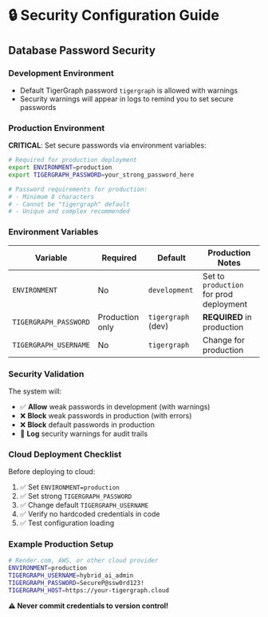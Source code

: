 # 🔒 Security Configuration Guide

## Database Password Security

### Development Environment
- Default TigerGraph password `tigergraph` is allowed with warnings
- Security warnings will appear in logs to remind you to set secure passwords

### Production Environment
**CRITICAL**: Set secure passwords via environment variables:

```bash
# Required for production deployment
export ENVIRONMENT=production
export TIGERGRAPH_PASSWORD=your_strong_password_here

# Password requirements for production:
# - Minimum 8 characters
# - Cannot be "tigergraph" default
# - Unique and complex recommended
```

### Environment Variables

| Variable | Required | Default | Production Notes |
|----------|----------|---------|------------------|
| `ENVIRONMENT` | No | `development` | Set to `production` for prod deployment |
| `TIGERGRAPH_PASSWORD` | Production only | `tigergraph` (dev) | **REQUIRED** in production |
| `TIGERGRAPH_USERNAME` | No | `tigergraph` | Change for production |

### Security Validation

The system will:
- ✅ **Allow** weak passwords in development (with warnings)
- ❌ **Block** weak passwords in production (with errors)
- ❌ **Block** default passwords in production
- 📝 **Log** security warnings for audit trails

### Cloud Deployment Checklist

Before deploying to cloud:

1. ✅ Set `ENVIRONMENT=production`
2. ✅ Set strong `TIGERGRAPH_PASSWORD` 
3. ✅ Change default `TIGERGRAPH_USERNAME`
4. ✅ Verify no hardcoded credentials in code
5. ✅ Test configuration loading

### Example Production Setup

```bash
# Render.com, AWS, or other cloud provider
ENVIRONMENT=production
TIGERGRAPH_USERNAME=hybrid_ai_admin
TIGERGRAPH_PASSWORD=SecureP@ssw0rd123!
TIGERGRAPH_HOST=https://your-tigergraph.cloud
```

**⚠️ Never commit credentials to version control!**